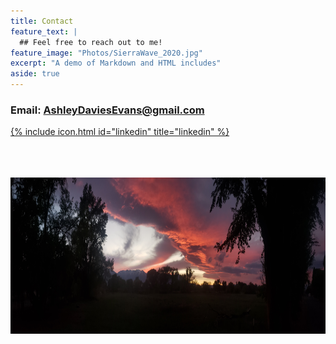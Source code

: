 ```yaml
---
title: Contact
feature_text: |
  ## Feel free to reach out to me!
feature_image: "Photos/SierraWave_2020.jpg"
excerpt: "A demo of Markdown and HTML includes"
aside: true
---
```


### Email: <a>AshleyDaviesEvans@gmail.com</a>

[{% include icon.html id="linkedin" title="linkedin" %}](https://www.linkedin.com/in/ashley-d-evans-991712b6/)
<br>

<br>

<br>

<br>

<img align="center" src="Photos/SierraWave_2020.jpg" alt="Images of Sierra wave sunset" height = "250">




